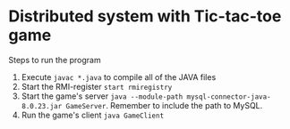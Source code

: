 # Distributed system with Tic-tac-toe game
Steps to run the program
1. Execute `javac *.java` to compile all of the JAVA files
2. Start the RMI-register `start rmiregistry`
3. Start the game's server `java --module-path mysql-connector-java-8.0.23.jar GameServer`. Remember to include the path to MySQL.
4. Run the game's client `java GameClient`

